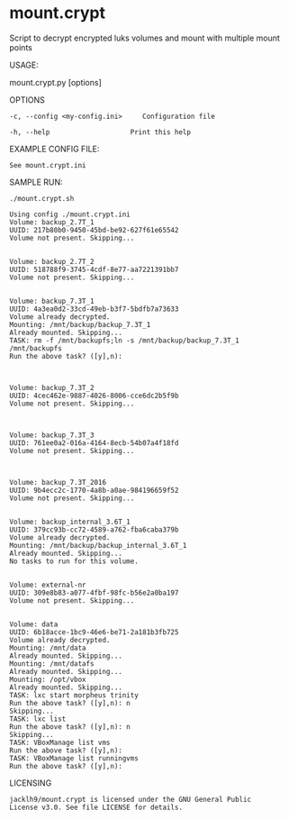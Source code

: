 # mount.crypt
Script to decrypt encrypted luks volumes and mount with multiple mount points


USAGE:

mount.crypt.py [options]


OPTIONS

    -c, --config <my-config.ini>     Configuration file
    
    -h, --help                    Print this help
    

EXAMPLE CONFIG FILE:

    See mount.crypt.ini


SAMPLE RUN:

    ./mount.crypt.sh

    Using config ./mount.crypt.ini
    Volume: backup_2.7T_1
    UUID: 217b80b0-9450-45bd-be92-627f61e65542
    Volume not present. Skipping...
    
    
    Volume: backup_2.7T_2
    UUID: 518788f9-3745-4cdf-8e77-aa7221391bb7
    Volume not present. Skipping...
    
    
    Volume: backup_7.3T_1
    UUID: 4a3ea0d2-33cd-49eb-b3f7-5bdfb7a73633
    Volume already decrypted.
    Mounting: /mnt/backup/backup_7.3T_1
    Already mounted. Skipping...
    TASK: rm -f /mnt/backupfs;ln -s /mnt/backup/backup_7.3T_1 /mnt/backupfs
    Run the above task? ([y],n): 
    
    
    
    Volume: backup_7.3T_2
    UUID: 4cec462e-9887-4026-8006-cce6dc2b5f9b
    Volume not present. Skipping...
    
    
    
    Volume: backup_7.3T_3
    UUID: 761ee0a2-016a-4164-8ecb-54b07a4f18fd
    Volume not present. Skipping...
    
    
    
    Volume: backup_7.3T_2016
    UUID: 9b4ecc2c-1770-4a8b-a0ae-984196659f52
    Volume not present. Skipping...
    
    
    Volume: backup_internal_3.6T_1
    UUID: 379cc93b-cc72-4589-a762-fba6caba379b
    Volume already decrypted.
    Mounting: /mnt/backup/backup_internal_3.6T_1
    Already mounted. Skipping...
    No tasks to run for this volume.
    
    
    Volume: external-nr
    UUID: 309e8b83-a077-4fbf-98fc-b56e2a0ba197
    Volume not present. Skipping...
    
    
    Volume: data
    UUID: 6b18acce-1bc9-46e6-be71-2a181b3fb725
    Volume already decrypted.
    Mounting: /mnt/data
    Already mounted. Skipping...
    Mounting: /mnt/datafs
    Already mounted. Skipping...
    Mounting: /opt/vbox
    Already mounted. Skipping...
    TASK: lxc start morpheus trinity
    Run the above task? ([y],n): n
    Skipping...
    TASK: lxc list
    Run the above task? ([y],n): n
    Skipping...
    TASK: VBoxManage list vms
    Run the above task? ([y],n): 
    TASK: VBoxManage list runningvms
    Run the above task? ([y],n): 
	

LICENSING

    jacklh9/mount.crypt is licensed under the GNU General Public
    License v3.0. See file LICENSE for details.
